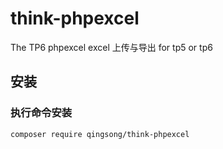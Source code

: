# think-phpexcel
The TP6 phpexcel
excel 上传与导出 for tp5 or tp6
## 安装

### 执行命令安装
```
composer require qingsong/think-phpexcel
```

     



